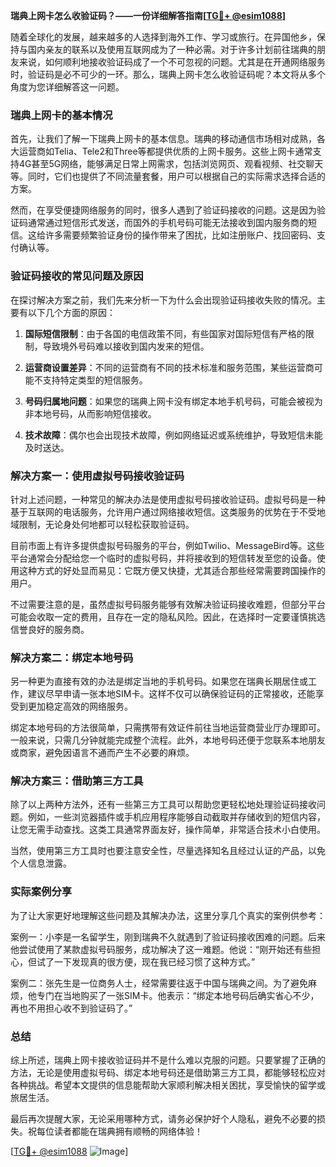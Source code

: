 **瑞典上网卡怎么收验证码？——一份详细解答指南[[TG💪+ @esim1088](https://t.me/s/esim1088)]**

随着全球化的发展，越来越多的人选择到海外工作、学习或旅行。在异国他乡，保持与国内亲友的联系以及使用互联网成为了一种必需。对于许多计划前往瑞典的朋友来说，如何顺利地接收验证码成了一个不可忽视的问题。尤其是在开通网络服务时，验证码是必不可少的一环。那么，瑞典上网卡怎么收验证码呢？本文将从多个角度为您详细解答这一问题。

### 瑞典上网卡的基本情况

首先，让我们了解一下瑞典上网卡的基本信息。瑞典的移动通信市场相对成熟，各大运营商如Telia、Tele2和Three等都提供优质的上网卡服务。这些上网卡通常支持4G甚至5G网络，能够满足日常上网需求，包括浏览网页、观看视频、社交聊天等。同时，它们也提供了不同流量套餐，用户可以根据自己的实际需求选择合适的方案。

然而，在享受便捷网络服务的同时，很多人遇到了验证码接收的问题。这是因为验证码通常通过短信形式发送，而国外的手机号码可能无法接收到国内服务商的短信。这给许多需要频繁验证身份的操作带来了困扰，比如注册账户、找回密码、支付确认等。

### 验证码接收的常见问题及原因

在探讨解决方案之前，我们先来分析一下为什么会出现验证码接收失败的情况。主要有以下几个方面的原因：

1. **国际短信限制**：由于各国的电信政策不同，有些国家对国际短信有严格的限制，导致境外号码难以接收到国内发来的短信。
   
2. **运营商设置差异**：不同的运营商有不同的技术标准和服务范围，某些运营商可能不支持特定类型的短信服务。

3. **号码归属地问题**：如果您的瑞典上网卡没有绑定本地手机号码，可能会被视为非本地号码，从而影响短信接收。

4. **技术故障**：偶尔也会出现技术故障，例如网络延迟或系统维护，导致短信未能及时送达。

### 解决方案一：使用虚拟号码接收验证码

针对上述问题，一种常见的解决办法是使用虚拟号码接收验证码。虚拟号码是一种基于互联网的电话服务，允许用户通过网络接收短信。这类服务的优势在于不受地域限制，无论身处何地都可以轻松获取验证码。

目前市面上有许多提供虚拟号码服务的平台，例如Twilio、MessageBird等。这些平台通常会分配给您一个临时的虚拟号码，并将接收到的短信转发至您的设备。使用这种方式的好处显而易见：它既方便又快捷，尤其适合那些经常需要跨国操作的用户。

不过需要注意的是，虽然虚拟号码服务能够有效解决验证码接收难题，但部分平台可能会收取一定的费用，且存在一定的隐私风险。因此，在选择时一定要谨慎挑选信誉良好的服务商。

### 解决方案二：绑定本地号码

另一种更为直接有效的办法是绑定当地的手机号码。如果您在瑞典长期居住或工作，建议尽早申请一张本地SIM卡。这样不仅可以确保验证码的正常接收，还能享受到更加稳定高效的网络服务。

绑定本地号码的方法很简单，只需携带有效证件前往当地运营商营业厅办理即可。一般来说，只需几分钟就能完成整个流程。此外，本地号码还便于您联系本地朋友或商家，避免因语言不通而产生不必要的麻烦。

### 解决方案三：借助第三方工具

除了以上两种方法外，还有一些第三方工具可以帮助您更轻松地处理验证码接收问题。例如，一些浏览器插件或手机应用程序能够自动截取并存储收到的短信内容，让您无需手动查找。这类工具通常界面友好，操作简单，非常适合技术小白使用。

当然，使用第三方工具时也要注意安全性，尽量选择知名且经过认证的产品，以免个人信息泄露。

### 实际案例分享

为了让大家更好地理解这些问题及其解决办法，这里分享几个真实的案例供参考：

案例一：小李是一名留学生，刚到瑞典不久就遇到了验证码接收困难的问题。后来他尝试使用了某款虚拟号码服务，成功解决了这一难题。他说：“刚开始还有些担心，但试了一下发现真的很方便，现在我已经习惯了这种方式。”

案例二：张先生是一位商务人士，经常需要往返于中国与瑞典之间。为了避免麻烦，他专门在当地购买了一张SIM卡。他表示：“绑定本地号码后确实省心不少，再也不用担心收不到验证码了。”

### 总结

综上所述，瑞典上网卡接收验证码并不是什么难以克服的问题。只要掌握了正确的方法，无论是使用虚拟号码、绑定本地号码还是借助第三方工具，都能够轻松应对各种挑战。希望本文提供的信息能帮助大家顺利解决相关困扰，享受愉快的留学或旅居生活。

最后再次提醒大家，无论采用哪种方式，请务必保护好个人隐私，避免不必要的损失。祝每位读者都能在瑞典拥有顺畅的网络体验！

[[TG💪+ @esim1088](https://t.me/s/esim1088) ![Image](https://i.postimg.cc/4NQfJmqS/Snipaste-2025-05-13-00-14-12.png)]